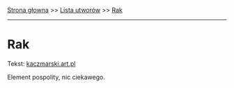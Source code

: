 [Strona głowna](../index.md) >> [Lista utworów](../list.md) >> [Rak](505.md)

---

# Rak

Tekst: [kaczmarski.art.pl](https://www.kaczmarski.art.pl/tworczosc/wiersze/rak/)

Element pospolity, nic ciekawego.